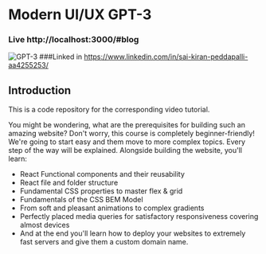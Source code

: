 # Modern UI/UX GPT-3
### Live http://localhost:3000/#blog

![GPT-3](https://i.ibb.co/TR5LW9z/image.png)
###Linked in https://www.linkedin.com/in/sai-kiran-peddapalli-aa4255253/

## Introduction
This is a code repository for the corresponding video tutorial. 

You might be wondering, what are the prerequisites for building such an amazing website? Don't worry, this course is completely beginner-friendly! We're going to start easy and them move to more complex topics. Every step of the way will be explained. Alongside building the website, you'll learn:

- React Functional components and their reusability
- React file and folder structure
- Fundamental CSS properties to master flex & grid
- Fundamentals of the CSS BEM Model
- From soft and pleasant animations to complex gradients
- Perfectly placed media queries for satisfactory responsiveness covering almost devices
- And at the end you'll learn how to deploy your websites to extremely fast servers and give them a custom domain name.

